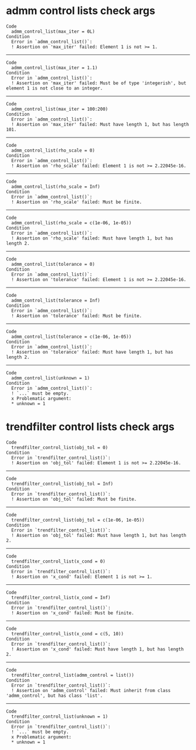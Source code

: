 # admm control lists check args

    Code
      admm_control_list(max_iter = 0L)
    Condition
      Error in `admm_control_list()`:
      ! Assertion on 'max_iter' failed: Element 1 is not >= 1.

---

    Code
      admm_control_list(max_iter = 1.1)
    Condition
      Error in `admm_control_list()`:
      ! Assertion on 'max_iter' failed: Must be of type 'integerish', but element 1 is not close to an integer.

---

    Code
      admm_control_list(max_iter = 100:200)
    Condition
      Error in `admm_control_list()`:
      ! Assertion on 'max_iter' failed: Must have length 1, but has length 101.

---

    Code
      admm_control_list(rho_scale = 0)
    Condition
      Error in `admm_control_list()`:
      ! Assertion on 'rho_scale' failed: Element 1 is not >= 2.22045e-16.

---

    Code
      admm_control_list(rho_scale = Inf)
    Condition
      Error in `admm_control_list()`:
      ! Assertion on 'rho_scale' failed: Must be finite.

---

    Code
      admm_control_list(rho_scale = c(1e-06, 1e-05))
    Condition
      Error in `admm_control_list()`:
      ! Assertion on 'rho_scale' failed: Must have length 1, but has length 2.

---

    Code
      admm_control_list(tolerance = 0)
    Condition
      Error in `admm_control_list()`:
      ! Assertion on 'tolerance' failed: Element 1 is not >= 2.22045e-16.

---

    Code
      admm_control_list(tolerance = Inf)
    Condition
      Error in `admm_control_list()`:
      ! Assertion on 'tolerance' failed: Must be finite.

---

    Code
      admm_control_list(tolerance = c(1e-06, 1e-05))
    Condition
      Error in `admm_control_list()`:
      ! Assertion on 'tolerance' failed: Must have length 1, but has length 2.

---

    Code
      admm_control_list(unknown = 1)
    Condition
      Error in `admm_control_list()`:
      ! `...` must be empty.
      x Problematic argument:
      * unknown = 1

# trendfilter control lists check args

    Code
      trendfilter_control_list(obj_tol = 0)
    Condition
      Error in `trendfilter_control_list()`:
      ! Assertion on 'obj_tol' failed: Element 1 is not >= 2.22045e-16.

---

    Code
      trendfilter_control_list(obj_tol = Inf)
    Condition
      Error in `trendfilter_control_list()`:
      ! Assertion on 'obj_tol' failed: Must be finite.

---

    Code
      trendfilter_control_list(obj_tol = c(1e-06, 1e-05))
    Condition
      Error in `trendfilter_control_list()`:
      ! Assertion on 'obj_tol' failed: Must have length 1, but has length 2.

---

    Code
      trendfilter_control_list(x_cond = 0)
    Condition
      Error in `trendfilter_control_list()`:
      ! Assertion on 'x_cond' failed: Element 1 is not >= 1.

---

    Code
      trendfilter_control_list(x_cond = Inf)
    Condition
      Error in `trendfilter_control_list()`:
      ! Assertion on 'x_cond' failed: Must be finite.

---

    Code
      trendfilter_control_list(x_cond = c(5, 10))
    Condition
      Error in `trendfilter_control_list()`:
      ! Assertion on 'x_cond' failed: Must have length 1, but has length 2.

---

    Code
      trendfilter_control_list(admm_control = list())
    Condition
      Error in `trendfilter_control_list()`:
      ! Assertion on 'admm_control' failed: Must inherit from class 'admm_control', but has class 'list'.

---

    Code
      trendfilter_control_list(unknown = 1)
    Condition
      Error in `trendfilter_control_list()`:
      ! `...` must be empty.
      x Problematic argument:
      * unknown = 1


